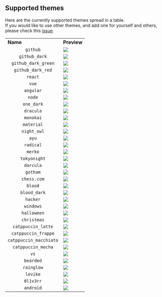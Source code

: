 ## Supported themes

Here are the currently supported themes spread in a table.  
If you would like to use other themes, and add one for yourself and others, please check this [issue](https://github.com/0l1v3rr/github-readme-tech-stack/issues/2).

<table>
  <tr>
    <td><b>Name</b></td>
    <td><b>Preview</b></td>
  </tr>

  <tr>
    <td align="center"><code>github</code></td>
    <td>
      <img src="https://github-readme-tech-stack.vercel.app/api/cards?theme=github&title=github&lineCount=1&line1=typescript,typescript,auto;express,express.js,61DAFB">
    </td>
  </tr>

  <tr>
    <td align="center"><code>github_dark</code></td>
    <td>
      <img src="https://github-readme-tech-stack.vercel.app/api/cards?theme=github_dark&title=github_dark&lineCount=1&line1=typescript,typescript,auto;express,express.js,61DAFB">
    </td>
  </tr>

  <tr>
    <td align="center"><code>github_dark_green</code></td>
    <td>
      <img src="https://github-readme-tech-stack.vercel.app/api/cards?theme=github_dark_green&title=github_dark_green&lineCount=1&line1=typescript,typescript,auto;express,express.js,61DAFB">
    </td>
  </tr>

  <tr>
    <td align="center"><code>github_dark_red</code></td>
    <td>
      <img src="https://github-readme-tech-stack.vercel.app/api/cards?theme=github_dark_red&title=github_dark_red&lineCount=1&line1=typescript,typescript,auto;express,express.js,61DAFB">
    </td>
  </tr>

  <tr>
    <td align="center"><code>react</code></td>
    <td>
      <img src="https://github-readme-tech-stack.vercel.app/api/cards?theme=react&title=react&lineCount=1&line1=typescript,typescript,auto;express,express.js,61DAFB">
    </td>
  </tr>

  <tr>
    <td align="center"><code>vue</code></td>
    <td>
      <img src="https://github-readme-tech-stack.vercel.app/api/cards?theme=vue&title=vue&lineCount=1&line1=typescript,typescript,auto;express,express.js,61DAFB">
    </td>
  </tr>
  
  <tr>
    <td align="center"><code>angular</code></td>
    <td>
      <img src="https://github-readme-tech-stack.vercel.app/api/cards?theme=angular&title=angular&lineCount=1&line1=typescript,typescript,auto;express,express.js,61DAFB">
    </td>
  </tr>
  
  <tr>
    <td align="center"><code>node</code></td>
    <td>
      <img src="https://github-readme-tech-stack.vercel.app/api/cards?theme=node&title=node&lineCount=1&line1=typescript,typescript,auto;express,express.js,61DAFB">
    </td>
  </tr>
  
  <tr>
    <td align="center"><code>one_dark</code></td>
    <td>
      <img src="https://github-readme-tech-stack.vercel.app/api/cards?theme=one_dark&title=one_dark&lineCount=1&line1=typescript,typescript,auto;express,express.js,61DAFB">
    </td>
  </tr>
  
  <tr>
    <td align="center"><code>dracula</code></td>
    <td>
      <img src="https://github-readme-tech-stack.vercel.app/api/cards?theme=dracula&title=dracula&lineCount=1&line1=typescript,typescript,auto;express,express.js,61DAFB">
    </td>
  </tr>
  
  <tr>
    <td align="center"><code>monokai</code></td>
    <td>
      <img src="https://github-readme-tech-stack.vercel.app/api/cards?theme=monokai&title=monokai&lineCount=1&line1=typescript,typescript,auto;express,express.js,61DAFB">
    </td>
  </tr>
  
  <tr>
    <td align="center"><code>material</code></td>
    <td>
      <img src="https://github-readme-tech-stack.vercel.app/api/cards?theme=material&title=material&lineCount=1&line1=typescript,typescript,auto;express,express.js,61DAFB">
    </td>
  </tr>
  
  <tr>
    <td align="center"><code>night_owl</code></td>
    <td>
      <img src="https://github-readme-tech-stack.vercel.app/api/cards?theme=night_owl&title=night_owl&lineCount=1&line1=typescript,typescript,auto;express,express.js,61DAFB">
    </td>
  </tr>

  <tr>
    <td align="center"><code>ayu</code></td>
    <td>
      <img src="https://github-readme-tech-stack.vercel.app/api/cards?theme=ayu&title=ayu&lineCount=1&line1=typescript,typescript,auto;express,express.js,61DAFB">
    </td>
  </tr>
  
  <tr>
    <td align="center"><code>radical</code></td>
    <td>
      <img src="https://github-readme-tech-stack.vercel.app/api/cards?theme=radical&title=radical&lineCount=1&line1=typescript,typescript,auto;express,express.js,61DAFB">
    </td>
  </tr>
  
  <tr>
    <td align="center"><code>merko</code></td>
    <td>
      <img src="https://github-readme-tech-stack.vercel.app/api/cards?theme=merko&title=merko&lineCount=1&line1=typescript,typescript,auto;express,express.js,61DAFB">
    </td>
  </tr>
  
  <tr>
    <td align="center"><code>tokyonight</code></td>
    <td>
      <img src="https://github-readme-tech-stack.vercel.app/api/cards?theme=tokyonight&title=tokyonight&lineCount=1&line1=typescript,typescript,auto;express,express.js,61DAFB">
    </td>
  </tr>
  
  <tr>
    <td align="center"><code>darcula</code></td>
    <td>
      <img src="https://github-readme-tech-stack.vercel.app/api/cards?theme=darcula&title=darcula&lineCount=1&line1=typescript,typescript,auto;express,express.js,61DAFB">
    </td>
  </tr>
  
  <tr>
    <td align="center"><code>gotham</code></td>
    <td>
      <img src="https://github-readme-tech-stack.vercel.app/api/cards?theme=gotham&title=gotham&lineCount=1&line1=typescript,typescript,auto;express,express.js,61DAFB">
    </td>
  </tr>
  
  <tr>
    <td align="center"><code>chess.com</code></td>
    <td>
      <img src="https://github-readme-tech-stack.vercel.app/api/cards?theme=chess.com&title=chess.com&lineCount=1&line1=typescript,typescript,auto;express,express.js,61DAFB">
    </td>
  </tr>
  
  <tr>
    <td align="center"><code>blood</code></td>
    <td>
      <img src="https://github-readme-tech-stack.vercel.app/api/cards?theme=blood&title=blood&lineCount=1&line1=typescript,typescript,auto;express,express.js,61DAFB">
    </td>
  </tr>
  
  <tr>
    <td align="center"><code>blood_dark</code></td>
    <td>
      <img src="https://github-readme-tech-stack.vercel.app/api/cards?theme=blood_dark&title=blood_dark&lineCount=1&line1=typescript,typescript,auto;express,express.js,61DAFB">
    </td>
  </tr>

  <tr>
    <td align="center"><code>hacker</code></td>
    <td>
      <img src="https://github-readme-tech-stack.vercel.app/api/cards?theme=hacker&title=hacker&lineCount=1&line1=typescript,typescript,auto;express,express.js,61DAFB">
    </td>
  </tr>

  <tr>
    <td align="center"><code>windows</code></td>
    <td>
      <img src="https://github-readme-tech-stack.vercel.app/api/cards?theme=windows&title=windows&lineCount=1&line1=typescript,typescript,auto;express,express.js,61DAFB">
    </td>
  </tr>

  <tr>
    <td align="center"><code>halloween</code></td>
    <td>
      <img src="https://github-readme-tech-stack.vercel.app/api/cards?theme=halloween&title=halloween&lineCount=1&line1=typescript,typescript,auto;express,express.js,61DAFB">
    </td>
  </tr>

  <tr>
    <td align="center"><code>christmas</code></td>
    <td>
      <img src="https://github-readme-tech-stack.vercel.app/api/cards?theme=christmas&title=christmas&lineCount=1&line1=typescript,typescript,auto;express,express.js,61DAFB">
    </td>
  </tr>
  
  <tr>
    <td align="center"><code>catppuccin_latte</code></td>
    <td>
      <img src="https://github-readme-tech-stack.vercel.app/api/cards?theme=catppuccin_latte&title=catppuccin_latte&lineCount=1&line1=typescript,typescript,auto;express,express.js,61DAFB">
    </td>
  </tr>

  <tr>
    <td align="center"><code>catppuccin_frappe</code></td>
    <td>
      <img src="https://github-readme-tech-stack.vercel.app/api/cards?theme=catppuccin_frappe&title=catppuccin_frappe&lineCount=1&line1=typescript,typescript,auto;express,express.js,61DAFB">
    </td>
  </tr>

  <tr>
    <td align="center"><code>catppuccin_macchiato</code></td>
    <td>
      <img src="https://github-readme-tech-stack.vercel.app/api/cards?theme=catppuccin_macchiato&title=catppuccin_macchiato&lineCount=1&line1=typescript,typescript,auto;express,express.js,61DAFB">
    </td>
  </tr>

  <tr>
    <td align="center"><code>catppuccin_mocha</code></td>
    <td>
      <img src="https://github-readme-tech-stack.vercel.app/api/cards?theme=catppuccin_mocha&title=catppuccin_mocha&lineCount=1&line1=typescript,typescript,auto;express,express.js,61DAFB">
    </td>
  </tr>

  <tr>
    <td align="center"><code>vs</code></td>
    <td>
      <img src="https://github-readme-tech-stack.vercel.app/api/cards?theme=vs&title=vs&lineCount=1&line1=typescript,typescript,auto;express,express.js,61DAFB">
    </td>
  </tr>

  <tr>
    <td align="center"><code>bearded</code></td>
    <td>
      <img src="https://github-readme-tech-stack.vercel.app/api/cards?theme=bearded&title=bearded&lineCount=1&line1=typescript,typescript,auto;express,express.js,61DAFB">
    </td>
  </tr>

  <tr>
    <td align="center"><code>rainglow</code></td>
    <td>
      <img src="https://github-readme-tech-stack.vercel.app/api/cards?theme=rainglow&title=rainglow&lineCount=1&line1=typescript,typescript,auto;express,express.js,61DAFB">
    </td>
  </tr>

  <tr>
    <td align="center"><code>levike</code></td>
    <td>
      <img src="https://github-readme-tech-stack.vercel.app/api/cards?title=levike&lineCount=1&theme=levike&line1=typescript,typescript,auto;express,express,61DAFB">
    </td>
  </tr>

  <tr>
    <td align="center"><code>0l1v3rr</code></td>
    <td>
      <img src="https://github-readme-tech-stack.vercel.app/api/cards?theme=0l1v3rr&title=0l1v3rr&lineCount=1&line1=typescript,typescript,auto;express,express.js,61DAFB">
    </td>
  </tr>

  <tr>
    <td align="center"><code>android</code></td>
    <td>
      <img src="https://github-readme-tech-stack.vercel.app/api/cards?title=android&lineCount=1&theme=android&line1=typescript,typescript,auto;express,express,61DAFB">
    </td>
  </tr>
</table>
